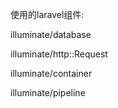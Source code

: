 使用的laravel组件:

illuminate/database

illuminate/http::Request

illuminate/container

illuminate/pipeline